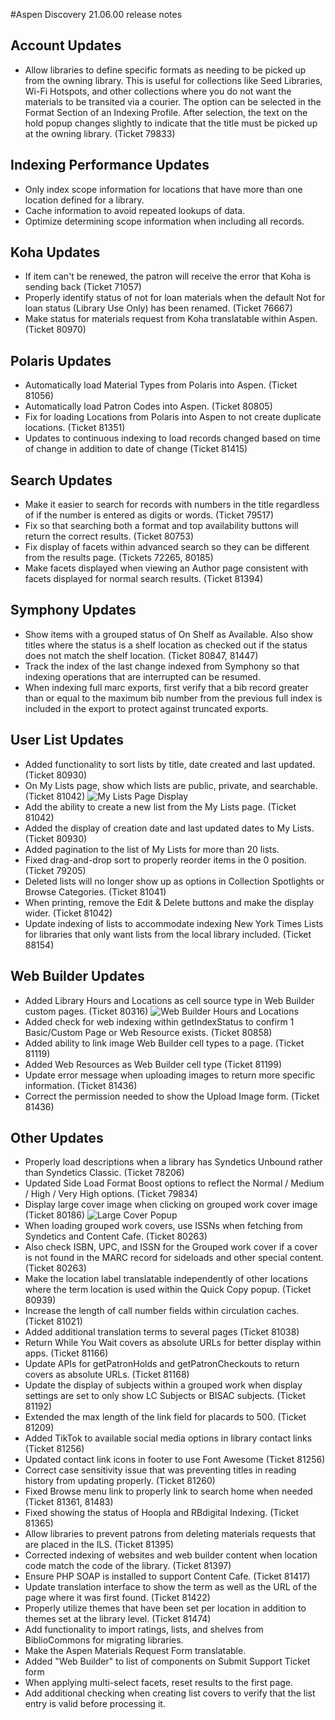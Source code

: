 #Aspen Discovery 21.06.00 release notes
## Account Updates
- Allow libraries to define specific formats as needing to be picked up from the owning library.  This is useful for collections like Seed Libraries, Wi-Fi Hotspots, and other collections where you do not want the materials to be transited via a courier. The option can be selected in the Format Section of an Indexing Profile.  After selection, the text on the hold popup changes slightly to indicate that the title must be picked up at the owning library. (Ticket 79833) 

## Indexing Performance Updates
- Only index scope information for locations that have more than one location defined for a library. 
- Cache information to avoid repeated lookups of data. 
- Optimize determining scope information when including all records.

## Koha Updates
- If item can't be renewed, the patron will receive the error that Koha is sending back (Ticket 71057)
- Properly identify status of not for loan materials when the default Not for loan status (Library Use Only) has been renamed. (Ticket 76667)  
- Make status for materials request from Koha translatable within Aspen. (Ticket 80970)

## Polaris Updates
- Automatically load Material Types from Polaris into Aspen. (Ticket 81056)
- Automatically load Patron Codes into Aspen. (Ticket 80805)
- Fix for loading Locations from Polaris into Aspen to not create duplicate locations. (Ticket 81351)
- Updates to continuous indexing to load records changed based on time of change in addition to date of change (Ticket 81415)

## Search Updates
- Make it easier to search for records with numbers in the title regardless of if the number is entered as digits or words. (Ticket 79517)
- Fix so that searching both a format and top availability buttons will return the correct results. (Ticket 80753)
- Fix display of facets within advanced search so they can be different from the results page. (Tickets 72265, 80185)  
- Make facets displayed when viewing an Author page consistent with facets displayed for normal search results. (Ticket 81394)

## Symphony Updates
- Show items with a grouped status of On Shelf as Available.  Also show titles where the status is a shelf location as checked out if the status does not match the shelf location. (Ticket 80847, 81447)
- Track the index of the last change indexed from Symphony so that indexing operations that are interrupted can be resumed.
- When indexing full marc exports, first verify that a bib record greater than or equal to the maximum bib number from the previous full index is included in the export to protect against truncated exports. 

## User List Updates
- Added functionality to sort lists by title, date created and last updated. (Ticket 80930)
- On My Lists page, show which lists are public, private, and searchable. (Ticket 81042)
  ![My Lists Page Display](/release_notes/images/21_06_00_list_enhancements.png)
- Add the ability to create a new list from the My Lists page. (Ticket 81042)
- Added the display of creation date and last updated dates to My Lists. (Ticket 80930)
- Added pagination to the list of My Lists for more than 20 lists.
- Fixed drag-and-drop sort to properly reorder items in the 0 position. (Ticket 79205)
- Deleted lists will no longer show up as options in Collection Spotlights or Browse Categories. (Ticket 81041)
- When printing, remove the Edit & Delete buttons and make the display wider. (Ticket 81042)
- Update indexing of lists to accommodate indexing New York Times Lists for libraries that only want lists from the local library included. (Ticket 88154)

## Web Builder Updates
- Added Library Hours and Locations as cell source type in Web Builder custom pages. (Ticket 80316)
  ![Web Builder Hours and Locations](/release_notes/images/21_06_00_web_builder_hours_and_location.png)
- Added check for web indexing within getIndexStatus to confirm 1 Basic/Custom Page or Web Resource exists. (Ticket 80858)
- Added ability to link image Web Builder cell types to a page. (Ticket 81119)
- Added Web Resources as Web Builder cell type (Ticket 81199)
- Update error message when uploading images to return more specific information. (Ticket 81436)
- Correct the permission needed to show the Upload Image form. (Ticket 81436)

## Other Updates
- Properly load descriptions when a library has Syndetics Unbound rather than Syndetics Classic. (Ticket 78206)
- Updated Side Load Format Boost options to reflect the Normal / Medium / High / Very High options. (Ticket 79834)
- Display large cover image when clicking on grouped work cover image (Ticket 80186)
  ![Large Cover Popup](/release_notes/images/21_06_00_large_cover_popup.png)
- When loading grouped work covers, use ISSNs when fetching from Syndetics and Content Cafe. (Ticket 80263)  
- Also check ISBN, UPC, and ISSN for the Grouped work cover if a cover is not found in the MARC record for sideloads and other special content. (Ticket 80263)
- Make the location label translatable independently of other locations where the term location is used within the Quick Copy popup. (Ticket 80939)
- Increase the length of call number fields within circulation caches. (Ticket 81021)
- Added additional translation terms to several pages (Ticket 81038)
- Return While You Wait covers as absolute URLs for better display within apps. (Ticket 81166)  
- Update APIs for getPatronHolds and getPatronCheckouts to return covers as absolute URLs. (Ticket 81168)  
- Update the display of subjects within a grouped work when display settings are set to only show LC Subjects or BISAC subjects. (Ticket 81192)
- Extended the max length of the link field for placards to 500. (Ticket 81209)
- Added TikTok to available social media options in library contact links (Ticket 81256)
- Updated contact link icons in footer to use Font Awesome (Ticket 81256)
- Correct case sensitivity issue that was preventing titles in reading history from updating properly. (Ticket 81260) 
- Fixed Browse menu link to properly link to search home when needed (Ticket 81361, 81483)
- Fixed showing the status of Hoopla and RBdigital Indexing. (Ticket 81365)
- Allow libraries to prevent patrons from deleting materials requests that are placed in the ILS. (Ticket 81395) 
- Corrected indexing of websites and web builder content when location code match the code of the library.  (Ticket 81397)
- Ensure PHP SOAP is installed to support Content Cafe. (Ticket 81417)
- Update translation interface to show the term as well as the URL of the page where it was first found. (Ticket 81422) 
- Properly utilize themes that have been set per location in addition to themes set at the library level. (Ticket 81474) 
- Add functionality to import ratings, lists, and shelves from BiblioCommons for migrating libraries.   
- Make the Aspen Materials Request Form translatable.
- Added "Web Builder" to list of components on Submit Support Ticket form
- When applying multi-select facets, reset results to the first page.
- Add additional checking when creating list covers to verify that the list entry is valid before processing it. 
